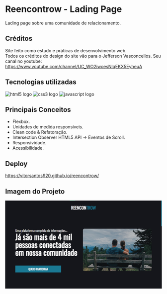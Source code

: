 # Reencontrow - Lading Page

Lading page sobre uma comunidade de relacionamento.

## Créditos
Site feito como estudo e práticas de desenvolvimento web. <br>
Todos os créditos do design do site vão para o Jefferson Vasconcellos. Seu canal no youtube: <https://www.youtube.com/channel/UC_WO2iwoesNlqEKX5EyheuA>
## Tecnologias utilizadas

<div align="left">
  <img src="https://cdn.jsdelivr.net/gh/devicons/devicon/icons/html5/html5-original.svg" height="60" width="90" alt="html5 logo"  />
  <img src="https://cdn.jsdelivr.net/gh/devicons/devicon/icons/css3/css3-original.svg" height="60" width="90" alt="css3 logo"  />
  <img src="https://cdn.jsdelivr.net/gh/devicons/devicon/icons/javascript/javascript-original.svg" height="60" width="90" alt="javascript logo"  />
</div>


## Principais Conceitos

- Flexbox.
- Unidades de medida responsíveis.
- Clean code & Refatoração.
- Intersection Observer HTML5 API -> Eventos de Scroll.
- Responsividade.
- Acessibilidade.

## Deploy
https://vitorsantos920.github.io/reencontrow/
## Imagem do Projeto
<img src="./assets/img/imgToGithub.png">